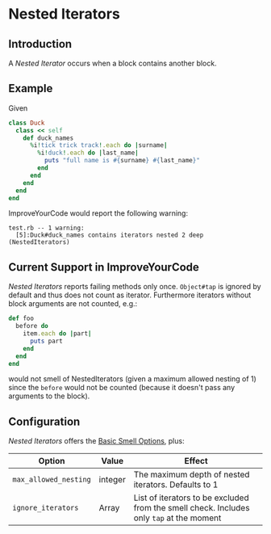 # Nested Iterators

## Introduction

A _Nested Iterator_ occurs when a block contains another block.

## Example

Given

```Ruby
class Duck
  class << self
    def duck_names
      %i!tick trick track!.each do |surname|
        %i!duck!.each do |last_name|
          puts "full name is #{surname} #{last_name}"
        end
      end
    end
  end
end
```

ImproveYourCode would report the following warning:

```
test.rb -- 1 warning:
  [5]:Duck#duck_names contains iterators nested 2 deep (NestedIterators)
```

## Current Support in ImproveYourCode

_Nested Iterators_ reports failing methods only once.
`Object#tap` is ignored by default and thus does not count as iterator.
Furthermore iterators without block arguments are not counted, e.g.:


```Ruby
def foo
  before do
    item.each do |part|
      puts part
    end
  end
end
```

would not smell of NestedIterators (given a maximum allowed nesting of 1) since the
`before` would not be counted (because it doesn't pass any arguments to the block).

## Configuration

_Nested Iterators_ offers the [Basic Smell Options](Basic-Smell-Options.md), plus:

| Option                | Value   | Effect  |
| ----------------------|---------|---------|
| `max_allowed_nesting` | integer | The maximum depth of nested iterators. Defaults to 1 |
| `ignore_iterators`    | Array   | List of iterators to be excluded from the smell check. Includes only `tap` at the moment|
